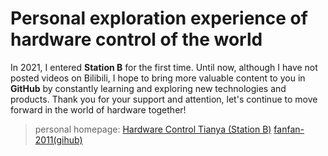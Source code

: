 # Personal exploration experience of hardware control of the world

In 2021, I entered **Station B** for the first time. Until now, although I have not posted videos on Bilibili, I hope to bring more valuable content to you in **GitHub** by constantly learning and exploring new technologies and products. Thank you for your support and attention, let's continue to move forward in the world of hardware together!
> personal homepage: [Hardware Control Tianya (Station B)](https://space.bilibili.com/3494374174362085?spm_id_from=333.337.0.0)
[fanfan-2011(gihub)](https://github.com/fanfan-2011/YingJiankongtianya)
